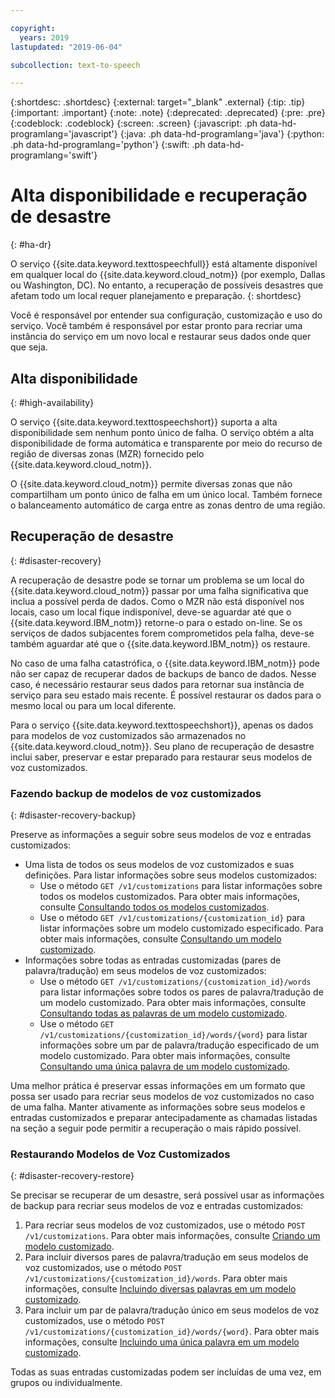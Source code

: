 ```yaml
---

copyright:
  years: 2019
lastupdated: "2019-06-04"

subcollection: text-to-speech

---
```


{:shortdesc: .shortdesc}
{:external: target="_blank" .external}
{:tip: .tip}
{:important: .important}
{:note: .note}
{:deprecated: .deprecated}
{:pre: .pre}
{:codeblock: .codeblock}
{:screen: .screen}
{:javascript: .ph data-hd-programlang='javascript'}
{:java: .ph data-hd-programlang='java'}
{:python: .ph data-hd-programlang='python'}
{:swift: .ph data-hd-programlang='swift'}

# Alta disponibilidade e recuperação de desastre
{: #ha-dr}

O serviço {{site.data.keyword.texttospeechfull}} está altamente disponível em qualquer local do {{site.data.keyword.cloud_notm}} (por exemplo, Dallas ou Washington, DC). No entanto, a recuperação de possíveis desastres que afetam todo um local requer planejamento e preparação.
{: shortdesc}

Você é responsável por entender sua configuração, customização e uso do serviço. Você também é responsável por estar pronto para recriar uma instância do serviço em um novo local e restaurar seus dados onde quer que seja.

## Alta disponibilidade
{: #high-availability}

O serviço {{site.data.keyword.texttospeechshort}} suporta a alta disponibilidade sem nenhum ponto único de falha. O serviço obtém a alta disponibilidade de forma automática e transparente por meio do recurso de região de diversas zonas (MZR) fornecido pelo {{site.data.keyword.cloud_notm}}.

O {{site.data.keyword.cloud_notm}} permite diversas zonas que não compartilham um ponto único de falha em um único local. Também fornece o balanceamento automático de carga entre as zonas dentro de uma região.

## Recuperação de desastre
{: #disaster-recovery}

A recuperação de desastre pode se tornar um problema se um local do {{site.data.keyword.cloud_notm}} passar por uma falha significativa que inclua a possível perda de dados. Como o MZR não está disponível nos locais, caso um local fique indisponível, deve-se aguardar até que o {{site.data.keyword.IBM_notm}} retorne-o para o estado on-line. Se os serviços de dados subjacentes forem comprometidos pela falha, deve-se também aguardar até que o {{site.data.keyword.IBM_notm}} os restaure.

No caso de uma falha catastrófica, o {{site.data.keyword.IBM_notm}} pode não ser capaz de recuperar dados de backups de banco de dados. Nesse caso, é necessário restaurar seus dados para retornar sua instância de serviço para seu estado mais recente. É possível restaurar os dados para o mesmo local ou para um local diferente.

Para o serviço {{site.data.keyword.texttospeechshort}}, apenas os dados para modelos de voz customizados são armazenados no {{site.data.keyword.cloud_notm}}. Seu plano de recuperação de desastre inclui saber, preservar e estar preparado para restaurar seus modelos de voz customizados.

### Fazendo backup de modelos de voz customizados
{: #disaster-recovery-backup}

Preserve as informações a seguir sobre seus modelos de voz e entradas customizados:

-   Uma lista de todos os seus modelos de voz customizados e suas definições. Para listar informações sobre seus modelos customizados:
    -   Use o método `GET /v1/customizations` para listar informações sobre todos os modelos customizados. Para obter mais informações, consulte [Consultando todos os modelos customizados](/docs/services/text-to-speech?topic=text-to-speech-customModels#cuModelsQueryAll).
    -   Use o método `GET /v1/customizations/{customization_id}` para listar informações sobre um modelo customizado especificado. Para obter mais informações, consulte [Consultando um modelo customizado](/docs/services/text-to-speech?topic=text-to-speech-customModels#cuModelsQuery).
-   Informações sobre todas as entradas customizadas (pares de palavra/tradução) em seus modelos de voz customizados:
    -   Use o método `GET /v1/customizations/{customization_id}/words` para listar informações sobre todos os pares de palavra/tradução de um modelo customizado. Para obter mais informações, consulte [Consultando todas as palavras de um modelo customizado](/docs/services/text-to-speech?topic=text-to-speech-customWords#cuWordsQueryModel).
    -   Use o método `GET /v1/customizations/{customization_id}/words/{word}` para listar informações sobre um par de palavra/tradução especificado de um modelo customizado. Para obter mais informações, consulte [Consultando uma única palavra de um modelo customizado](/docs/services/text-to-speech?topic=text-to-speech-customWords#cuWordQueryModel).

Uma melhor prática é preservar essas informações em um formato que possa ser usado para recriar seus modelos de voz customizados no caso de uma falha. Manter ativamente as informações sobre seus modelos e entradas customizados e preparar antecipadamente as chamadas listadas na seção a seguir pode permitir a recuperação o mais rápido possível.

### Restaurando Modelos de Voz Customizados
{: #disaster-recovery-restore}

Se precisar se recuperar de um desastre, será possível usar as informações de backup para recriar seus modelos de voz e entradas customizados:

1.  Para recriar seus modelos de voz customizados, use o método `POST /v1/customizations`. Para obter mais informações, consulte [Criando um modelo customizado](/docs/services/text-to-speech?topic=text-to-speech-customModels#cuModelsCreate).
1.  Para incluir diversos pares de palavra/tradução em seus modelos de voz customizados, use o método `POST /v1/customizations/{customization_id}/words`. Para obter mais informações, consulte [Incluindo diversas palavras em um modelo customizado](/docs/services/text-to-speech?topic=text-to-speech-customWords#cuWordsAdd).
1.  Para incluir um par de palavra/tradução único em seus modelos de voz customizados, use o método `POST /v1/customizations/{customization_id}/words/{word}`. Para obter mais informações, consulte [Incluindo uma única palavra em um modelo customizado](/docs/services/text-to-speech?topic=text-to-speech-customWords#cuWordAdd).

Todas as suas entradas customizadas podem ser incluídas de uma vez, em grupos ou individualmente.
